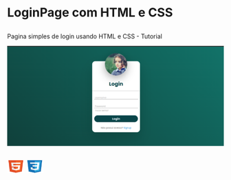 # LoginPage com HTML e CSS
##
Pagina simples de login usando HTML e CSS - Tutorial

![alt text](https://github.com/amarcossousa/LoginPage_HTML-CSS/blob/0982be0827981444ccc61b72459a2e47d4f3ab25/public/static/img/Captura%20de%20tela%20de%202022-06-22%2015-27-21.png)
##
<img align="center" alt="marcos-HTML" height="30" width="40" src="https://raw.githubusercontent.com/devicons/devicon/master/icons/html5/html5-original.svg">
  <img align="center" alt="marcos-CSS" height="30" width="40" src="https://raw.githubusercontent.com/devicons/devicon/master/icons/css3/css3-original.svg">
</div>
